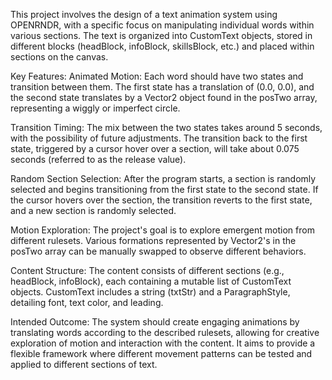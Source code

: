 

This project involves the design of a text animation system using OPENRNDR, with a specific focus on manipulating individual words within various sections. The text is organized into CustomText objects, stored in different blocks (headBlock, infoBlock, skillsBlock, etc.) and placed within sections on the canvas.

Key Features:
Animated Motion: Each word should have two states and transition between them. The first state has a translation of (0.0, 0.0), and the second state translates by a Vector2 object found in the posTwo array, representing a wiggly or imperfect circle.

Transition Timing: The mix between the two states takes around 5 seconds, with the possibility of future adjustments. The transition back to the first state, triggered by a cursor hover over a section, will take about 0.075 seconds (referred to as the release value).

Random Section Selection: After the program starts, a section is randomly selected and begins transitioning from the first state to the second state. If the cursor hovers over the section, the transition reverts to the first state, and a new section is randomly selected.

Motion Exploration: The project's goal is to explore emergent motion from different rulesets. Various formations represented by Vector2's in the posTwo array can be manually swapped to observe different behaviors.

Content Structure: The content consists of different sections (e.g., headBlock, infoBlock), each containing a mutable list of CustomText objects. CustomText includes a string (txtStr) and a ParagraphStyle, detailing font, text color, and leading.

Intended Outcome:
The system should create engaging animations by translating words according to the described rulesets, allowing for creative exploration of motion and interaction with the content. It aims to provide a flexible framework where different movement patterns can be tested and applied to different sections of text.